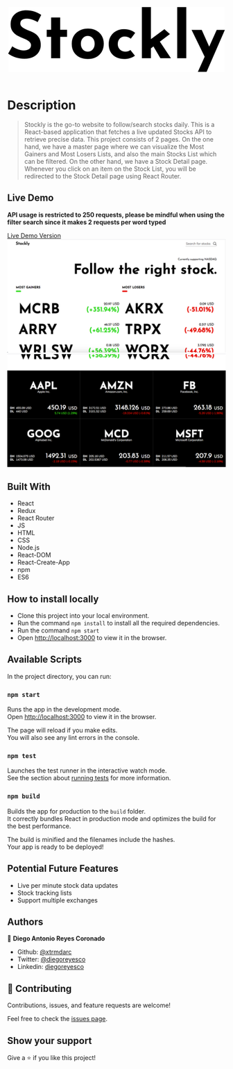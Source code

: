 
<div style="display:flex; justify-content: center; margin-bottom: 20px; text-align: center">
  <img src="./src/assets/img/Logo.svg" style="margin-bottom: 20px;">
</div>

# Description
> Stockly is the go-to website to follow/search stocks daily. This is a React-based application that fetches a live updated Stocks API to retrieve precise data. This project consists of 2 pages. On the one hand, we have a master page where we can visualize the Most Gainers and Most Losers Lists, and also the main Stocks List which can be filtered. On the other hand, we have a Stock Detail page. Whenever you click on an item on the Stock List, you will be redirected to the Stock Detail page using React Router.

## Live Demo
**API usage is restricted to 250 requests, please be mindful when using the filter search since it
makes 2 requests per word typed**

[Live Demo Version](https://xtrmdarc-stockly.herokuapp.com/#/)
![above the fold image](./src/assets/img/above_the_fold.png)
![Stock List image](./src/assets/img/stock_list.png)
## Built With

- React
- Redux
- React Router
- JS
- HTML
- CSS
- Node.js
- React-DOM
- React-Create-App
- npm
- ES6

## How to install locally

- Clone this project into your local environment. 
- Run the command `npm install` to install all the required dependencies.
- Run the command `npm start`
- Open [http://localhost:3000](http://localhost:3000) to view it in the browser.

## Available Scripts

In the project directory, you can run:

### `npm start`

Runs the app in the development mode.<br />
Open [http://localhost:3000](http://localhost:3000) to view it in the browser.

The page will reload if you make edits.<br />
You will also see any lint errors in the console.

### `npm test`

Launches the test runner in the interactive watch mode.<br />
See the section about [running tests](https://facebook.github.io/create-react-app/docs/running-tests) for more information.

### `npm build`

Builds the app for production to the `build` folder.<br />
It correctly bundles React in production mode and optimizes the build for the best performance.

The build is minified and the filenames include the hashes.<br />
Your app is ready to be deployed!

## Potential Future Features

- Live per minute stock data updates
- Stock tracking lists
- Support multiple exchanges

## Authors

👤 **Diego Antonio Reyes Coronado**

- Github: [@xtrmdarc](https://github.com/xtrmdarc)
- Twitter: [@diegoreyesco](https://twitter.com/DiegoAn91629127)
- Linkedin: [diegoreyesco](https://www.linkedin.com/in/diego-reyes-coronado)

## 🤝 Contributing

Contributions, issues, and feature requests are welcome!

Feel free to check the [issues page](https://github.com/xtrmdarc/stockly/issues).

## Show your support

Give a ⭐️ if you like this project!
